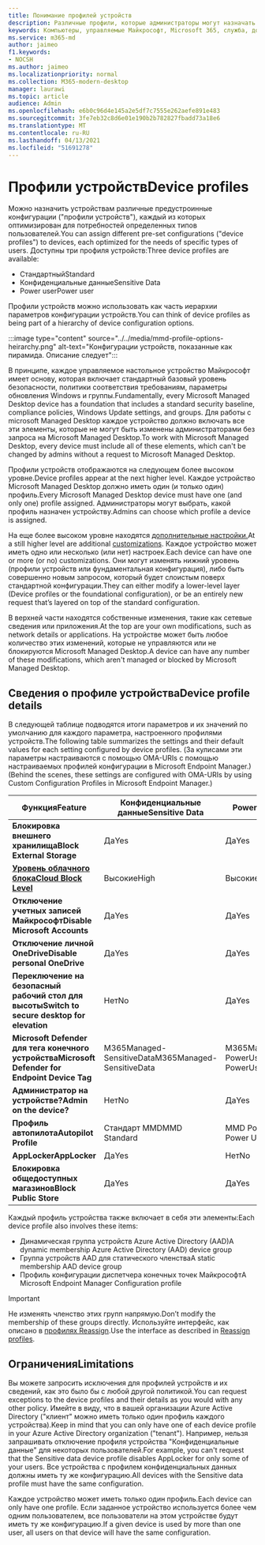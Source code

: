 ```yaml
---
title: Понимание профилей устройств
description: Различные профили, которые администраторы могут назначать устройствам
keywords: Компьютеры, управляемые Майкрософт, Microsoft 365, служба, документация
ms.service: m365-md
author: jaimeo
f1.keywords:
- NOCSH
ms.author: jaimeo
ms.localizationpriority: normal
ms.collection: M365-modern-desktop
manager: laurawi
ms.topic: article
audience: Admin
ms.openlocfilehash: e6b0c96d4e145a2e5df7c7555e262aefe891e483
ms.sourcegitcommit: 3fe7eb32c8d6e01e190b2b782827fbadd73a18e6
ms.translationtype: MT
ms.contentlocale: ru-RU
ms.lasthandoff: 04/13/2021
ms.locfileid: "51691278"
---
```

# <a name="device-profiles"></a><span data-ttu-id="1e38e-104">Профили устройств</span><span class="sxs-lookup"><span data-stu-id="1e38e-104">Device profiles</span></span>

<span data-ttu-id="1e38e-105">Можно назначить устройствам различные предустроинные конфигурации ("профили устройств"), каждый из которых оптимизирован для потребностей определенных типов пользователей.</span><span class="sxs-lookup"><span data-stu-id="1e38e-105">You can assign different pre-set configurations ("device profiles") to devices, each optimized for the needs of specific types of users.</span></span> <span data-ttu-id="1e38e-106">Доступны три профиля устройств:</span><span class="sxs-lookup"><span data-stu-id="1e38e-106">Three device profiles are available:</span></span>

- <span data-ttu-id="1e38e-107">Стандартный</span><span class="sxs-lookup"><span data-stu-id="1e38e-107">Standard</span></span>
- <span data-ttu-id="1e38e-108">Конфиденциальные данные</span><span class="sxs-lookup"><span data-stu-id="1e38e-108">Sensitive Data</span></span>
- <span data-ttu-id="1e38e-109">Power user</span><span class="sxs-lookup"><span data-stu-id="1e38e-109">Power user</span></span>

<span data-ttu-id="1e38e-110">Профили устройств можно использовать как часть иерархии параметров конфигурации устройств.</span><span class="sxs-lookup"><span data-stu-id="1e38e-110">You can think of device profiles as being part of a hierarchy of device configuration options.</span></span>

:::image type="content" source="../../media/mmd-profile-options-heirarchy.png" alt-text="Конфигурации устройств, показанные как пирамида. Описание следует":::

<span data-ttu-id="1e38e-112">В принципе, каждое управляемое настольное устройство Майкрософт имеет основу, которая включает стандартный базовый уровень безопасности, политики соответствия требованиям, параметры обновления Windows и группы.</span><span class="sxs-lookup"><span data-stu-id="1e38e-112">Fundamentally, every Microsoft Managed Desktop device has a foundation that includes a standard security baseline, compliance policies, Windows Update settings, and groups.</span></span> <span data-ttu-id="1e38e-113">Для работы с microsoft Managed Desktop каждое устройство должно включать все эти элементы, которые не могут быть изменены администраторами без запроса на Microsoft Managed Desktop.</span><span class="sxs-lookup"><span data-stu-id="1e38e-113">To work with Microsoft Managed Desktop, every device must include all of these elements, which can't be changed by admins without a request to Microsoft Managed Desktop.</span></span>

<span data-ttu-id="1e38e-114">Профили устройств отображаются на следующем более высоком уровне.</span><span class="sxs-lookup"><span data-stu-id="1e38e-114">Device profiles appear at the next higher level.</span></span> <span data-ttu-id="1e38e-115">Каждое устройство Microsoft Managed Desktop должно иметь один (и только один) профиль.</span><span class="sxs-lookup"><span data-stu-id="1e38e-115">Every Microsoft Managed Desktop device must have one (and only one) profile assigned.</span></span> <span data-ttu-id="1e38e-116">Администраторы могут выбрать, какой профиль назначен устройству.</span><span class="sxs-lookup"><span data-stu-id="1e38e-116">Admins can choose which profile a device is assigned.</span></span>

<span data-ttu-id="1e38e-117">На еще более высоком уровне находятся [дополнительные настройки.](customizing.md)</span><span class="sxs-lookup"><span data-stu-id="1e38e-117">At a still higher level are additional [customizations](customizing.md).</span></span> <span data-ttu-id="1e38e-118">Каждое устройство может иметь одно или несколько (или нет) настроек.</span><span class="sxs-lookup"><span data-stu-id="1e38e-118">Each device can have one or more (or no) customizations.</span></span> <span data-ttu-id="1e38e-119">Они могут изменять нижний уровень (профили устройств или фундаментальная конфигурация), либо быть совершенно новым запросом, который будет слоистым поверх стандартной конфигурации.</span><span class="sxs-lookup"><span data-stu-id="1e38e-119">They can either modify a lower-level layer (Device profiles or the foundational configuration),  or be an entirely new request that’s layered on top of the standard configuration.</span></span>

<span data-ttu-id="1e38e-120">В верхней части находятся собственные изменения, такие как сетевые сведения или приложения.</span><span class="sxs-lookup"><span data-stu-id="1e38e-120">At the top are your own modifications, such as network details or applications.</span></span> <span data-ttu-id="1e38e-121">На устройстве может быть любое количество этих изменений, которые не управляются или не блокируются Microsoft Managed Desktop.</span><span class="sxs-lookup"><span data-stu-id="1e38e-121">A device can have any number of these modifications, which aren't managed or blocked by Microsoft Managed Desktop.</span></span>


## <a name="device-profile-details"></a><span data-ttu-id="1e38e-122">Сведения о профиле устройства</span><span class="sxs-lookup"><span data-stu-id="1e38e-122">Device profile details</span></span>

<span data-ttu-id="1e38e-123">В следующей таблице подводятся итоги параметров и их значений по умолчанию для каждого параметра, настроенного профилями устройств.</span><span class="sxs-lookup"><span data-stu-id="1e38e-123">The following table summarizes the settings and their default values for each setting configured by device profiles.</span></span> <span data-ttu-id="1e38e-124">(За кулисами эти параметры настраиваются с помощью OMA-URIs с помощью настраиваемых профилей конфигурации в Microsoft Endpoint Manager.)</span><span class="sxs-lookup"><span data-stu-id="1e38e-124">(Behind the scenes, these settings are configured with OMA-URIs by using Custom Configuration Profiles in Microsoft Endpoint Manager.)</span></span>

| <span data-ttu-id="1e38e-125">Функция</span><span class="sxs-lookup"><span data-stu-id="1e38e-125">Feature</span></span> | <span data-ttu-id="1e38e-126">Конфиденциальные данные</span><span class="sxs-lookup"><span data-stu-id="1e38e-126">Sensitive Data</span></span> | <span data-ttu-id="1e38e-127">Power User</span><span class="sxs-lookup"><span data-stu-id="1e38e-127">Power User</span></span> | <span data-ttu-id="1e38e-128">Стандартный</span><span class="sxs-lookup"><span data-stu-id="1e38e-128">Standard</span></span> |
|-----------------------------------------------------------------------------------------------------------------------------------------------------------|----------------------------|------------------------|-----------------------|
| <span data-ttu-id="1e38e-129">**Блокировка внешнего хранилища**</span><span class="sxs-lookup"><span data-stu-id="1e38e-129">**Block External Storage**</span></span>                                                                                                                               | <span data-ttu-id="1e38e-130">Да</span><span class="sxs-lookup"><span data-stu-id="1e38e-130">Yes</span></span>                       | <span data-ttu-id="1e38e-131">Да</span><span class="sxs-lookup"><span data-stu-id="1e38e-131">Yes</span></span>                   | <span data-ttu-id="1e38e-132">Нет</span><span class="sxs-lookup"><span data-stu-id="1e38e-132">No</span></span>                   |
| <span data-ttu-id="1e38e-133">**[Уровень облачного блока](https://docs.microsoft.com/graph/api/resources/intune-deviceconfig-defendercloudblockleveltype)**</span><span class="sxs-lookup"><span data-stu-id="1e38e-133">**[Cloud Block Level](https://docs.microsoft.com/graph/api/resources/intune-deviceconfig-defendercloudblockleveltype)**</span></span> | <span data-ttu-id="1e38e-134">Высокие</span><span class="sxs-lookup"><span data-stu-id="1e38e-134">High</span></span>                      | <span data-ttu-id="1e38e-135">Высокие</span><span class="sxs-lookup"><span data-stu-id="1e38e-135">High</span></span>                  | <span data-ttu-id="1e38e-136">Высокие</span><span class="sxs-lookup"><span data-stu-id="1e38e-136">High</span></span>                 |
| <span data-ttu-id="1e38e-137">**Отключение учетных записей Майкрософт**</span><span class="sxs-lookup"><span data-stu-id="1e38e-137">**Disable Microsoft Accounts**</span></span>                                                                                                                           | <span data-ttu-id="1e38e-138">Да</span><span class="sxs-lookup"><span data-stu-id="1e38e-138">Yes</span></span>                       | <span data-ttu-id="1e38e-139">Да</span><span class="sxs-lookup"><span data-stu-id="1e38e-139">Yes</span></span>                   | <span data-ttu-id="1e38e-140">Нет</span><span class="sxs-lookup"><span data-stu-id="1e38e-140">No</span></span>                   |
| <span data-ttu-id="1e38e-141">**Отключение личной OneDrive**</span><span class="sxs-lookup"><span data-stu-id="1e38e-141">**Disable personal OneDrive**</span></span>                                                                                                                            | <span data-ttu-id="1e38e-142">Да</span><span class="sxs-lookup"><span data-stu-id="1e38e-142">Yes</span></span>                       | <span data-ttu-id="1e38e-143">Да</span><span class="sxs-lookup"><span data-stu-id="1e38e-143">Yes</span></span>                   | <span data-ttu-id="1e38e-144">Нет</span><span class="sxs-lookup"><span data-stu-id="1e38e-144">No</span></span>                   |
| <span data-ttu-id="1e38e-145">**Переключение на безопасный рабочий стол для высоты**</span><span class="sxs-lookup"><span data-stu-id="1e38e-145">**Switch to secure desktop for elevation**</span></span>                                                                                                               | <span data-ttu-id="1e38e-146">Нет</span><span class="sxs-lookup"><span data-stu-id="1e38e-146">No</span></span>                        | <span data-ttu-id="1e38e-147">Да</span><span class="sxs-lookup"><span data-stu-id="1e38e-147">Yes</span></span>                   | <span data-ttu-id="1e38e-148">Нет</span><span class="sxs-lookup"><span data-stu-id="1e38e-148">No</span></span>                   |
| <span data-ttu-id="1e38e-149">**Microsoft Defender для тега конечного устройства**</span><span class="sxs-lookup"><span data-stu-id="1e38e-149">**Microsoft Defender for Endpoint Device Tag**</span></span>                                                                                                           | <span data-ttu-id="1e38e-150">M365Managed-SensitiveData</span><span class="sxs-lookup"><span data-stu-id="1e38e-150">M365Managed-SensitiveData</span></span> | <span data-ttu-id="1e38e-151">M365Managed-PowerUser</span><span class="sxs-lookup"><span data-stu-id="1e38e-151">M365Managed-PowerUser</span></span> | <span data-ttu-id="1e38e-152">M365Managed-Standard</span><span class="sxs-lookup"><span data-stu-id="1e38e-152">M365Managed-Standard</span></span> |
| <span data-ttu-id="1e38e-153">**Администратор на устройстве?**</span><span class="sxs-lookup"><span data-stu-id="1e38e-153">**Admin on the device?**</span></span>                                                                                                                                 | <span data-ttu-id="1e38e-154">Нет</span><span class="sxs-lookup"><span data-stu-id="1e38e-154">No</span></span>                        | <span data-ttu-id="1e38e-155">Да</span><span class="sxs-lookup"><span data-stu-id="1e38e-155">Yes</span></span>                   | <span data-ttu-id="1e38e-156">Нет</span><span class="sxs-lookup"><span data-stu-id="1e38e-156">No</span></span>                   |
| <span data-ttu-id="1e38e-157">**Профиль автопилота**</span><span class="sxs-lookup"><span data-stu-id="1e38e-157">**Autopilot Profile**</span></span>                                                                                                                                     | <span data-ttu-id="1e38e-158">Стандарт MMD</span><span class="sxs-lookup"><span data-stu-id="1e38e-158">MMD Standard</span></span>               | <span data-ttu-id="1e38e-159">MMD Power User</span><span class="sxs-lookup"><span data-stu-id="1e38e-159">MMD Power User</span></span>         | <span data-ttu-id="1e38e-160">Стандарт MMD</span><span class="sxs-lookup"><span data-stu-id="1e38e-160">MMD Standard</span></span>          |
| <span data-ttu-id="1e38e-161">**AppLocker**</span><span class="sxs-lookup"><span data-stu-id="1e38e-161">**AppLocker**</span></span>                                                                                                                                            | <span data-ttu-id="1e38e-162">Да</span><span class="sxs-lookup"><span data-stu-id="1e38e-162">Yes</span></span>                       | <span data-ttu-id="1e38e-163">Нет</span><span class="sxs-lookup"><span data-stu-id="1e38e-163">No</span></span>                    | <span data-ttu-id="1e38e-164">Нет</span><span class="sxs-lookup"><span data-stu-id="1e38e-164">No</span></span>                   |
| <span data-ttu-id="1e38e-165">**Блокировка общедоступных магазинов**</span><span class="sxs-lookup"><span data-stu-id="1e38e-165">**Block Public Store**</span></span>                                                                                                                                   | <span data-ttu-id="1e38e-166">Да</span><span class="sxs-lookup"><span data-stu-id="1e38e-166">Yes</span></span>                       | <span data-ttu-id="1e38e-167">Да</span><span class="sxs-lookup"><span data-stu-id="1e38e-167">Yes</span></span>                   | <span data-ttu-id="1e38e-168">Нет</span><span class="sxs-lookup"><span data-stu-id="1e38e-168">No</span></span>                   |

<span data-ttu-id="1e38e-169">Каждый профиль устройства также включает в себя эти элементы:</span><span class="sxs-lookup"><span data-stu-id="1e38e-169">Each device profile also involves these items:</span></span>

- <span data-ttu-id="1e38e-170">Динамическая группа устройств Azure Active Directory (AAD)</span><span class="sxs-lookup"><span data-stu-id="1e38e-170">A dynamic membership Azure Active Directory (AAD) device group</span></span>
- <span data-ttu-id="1e38e-171">Группа устройств AAD для статического членства</span><span class="sxs-lookup"><span data-stu-id="1e38e-171">A static membership AAD device group</span></span>
- <span data-ttu-id="1e38e-172">Профиль конфигурации диспетчера конечных точек Майкрософт</span><span class="sxs-lookup"><span data-stu-id="1e38e-172">A Microsoft Endpoint Manager Configuration profile</span></span>

> [!IMPORTANT]
> <span data-ttu-id="1e38e-173">Не изменять членство этих групп напрямую.</span><span class="sxs-lookup"><span data-stu-id="1e38e-173">Don’t modify the membership of these groups directly.</span></span> <span data-ttu-id="1e38e-174">Используйте интерфейс, как описано в [профилях Reassign](../working-with-managed-desktop/change-device-profile.md).</span><span class="sxs-lookup"><span data-stu-id="1e38e-174">Use the interface as described in [Reassign profiles](../working-with-managed-desktop/change-device-profile.md).</span></span>

## <a name="limitations"></a><span data-ttu-id="1e38e-175">Ограничения</span><span class="sxs-lookup"><span data-stu-id="1e38e-175">Limitations</span></span>

<span data-ttu-id="1e38e-176">Вы можете запросить исключения для профилей устройств и их сведений, как это было бы с любой другой политикой.</span><span class="sxs-lookup"><span data-stu-id="1e38e-176">You can request exceptions to the device profiles and their details as you would with any other policy.</span></span> <span data-ttu-id="1e38e-177">Имейте в виду, что в вашей организации Azure Active Directory ("клиент" можно иметь только один профиль каждого устройства).</span><span class="sxs-lookup"><span data-stu-id="1e38e-177">Keep in mind that you can only have one of each device profile in your Azure Active Directory organization ("tenant").</span></span> <span data-ttu-id="1e38e-178">Например, нельзя запрашивать отключение профиля устройства "Конфиденциальные данные" для некоторых пользователей.</span><span class="sxs-lookup"><span data-stu-id="1e38e-178">For example, you can't request that the Sensitive data device profile disables AppLocker for only some of your users.</span></span> <span data-ttu-id="1e38e-179">Все устройства с профилем конфиденциальных данных должны иметь ту же конфигурацию.</span><span class="sxs-lookup"><span data-stu-id="1e38e-179">All devices with the Sensitive data profile must have the same configuration.</span></span>

<span data-ttu-id="1e38e-180">Каждое устройство может иметь только один профиль.</span><span class="sxs-lookup"><span data-stu-id="1e38e-180">Each device can only have one profile.</span></span> <span data-ttu-id="1e38e-181">Если заданное устройство используется более чем одним пользователем, все пользователи на этом устройстве будут иметь ту же конфигурацию.</span><span class="sxs-lookup"><span data-stu-id="1e38e-181">If a given device is used by more than one user, all users on that device will have the same configuration.</span></span>
